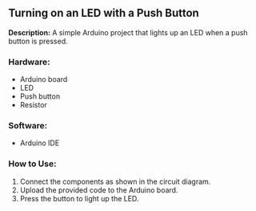 ## Turning on an LED with a Push Button
**Description:** A simple Arduino project that lights up an LED when a push button is pressed.

### Hardware:
- Arduino board
- LED
- Push button
- Resistor

### Software:
- Arduino IDE

### How to Use:
1. Connect the components as shown in the circuit diagram.
2. Upload the provided code to the Arduino board.
3. Press the button to light up the LED.
